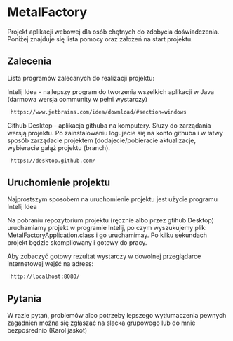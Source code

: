 # MetalFactory

Projekt aplikacji webowej dla osób chętnych do zdobycia doświadczenia. Poniżej znajduje się lista pomocy oraz założeń na start projektu.

## Zalecenia

Lista programów zalecanych do realizacji projektu:

Intelij Idea - najlepszy program do tworzenia wszelkich aplikacji w Java (darmowa wersja community w pełni wystarczy)

```bash
 https://www.jetbrains.com/idea/download/#section=windows
```

Github Desktop - aplikacja githuba na komputery. Słuzy do zarządania wersją projektu. Po zainstalowaniu logujecie się na konto githuba i w łatwy sposób zarządacie projektem (dodajecie/pobieracie aktualizacje, wybieracie gałąź projektu (branch). 

```bash
 https://desktop.github.com/
```


## Uruchomienie projektu

Najprostszym sposobem na uruchomienie projektu jest użycie programu Intelij Idea

Na pobraniu repozytorium projektu (ręcznie albo przez gtihub Desktop) uruchamiamy projekt w programie Intelij, po czym wyszukujemy plik: MetalFactoryApplication.class i go uruchamimay. Po kilku sekundach projekt będzie skompliowany i gotowy do pracy. 

Aby zobaczyć gotowy rezultat wystarczy w dowolnej przeglądarce internetowej wejść na adress:
```bash
 http://localhost:8080/
```

## Pytania
W razie pytań, problemów albo potrzeby lepszego wytłumaczenia pewnych zagadnień można się zgłaszać na slacka grupowego lub do mnie bezpośrednio (Karol jaskot)
